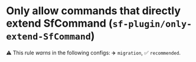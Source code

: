 # Only allow commands that directly extend SfCommand (`sf-plugin/only-extend-SfCommand`)

⚠️ This rule _warns_ in the following configs: ✈️ `migration`, ✅ `recommended`.

<!-- end auto-generated rule header -->
